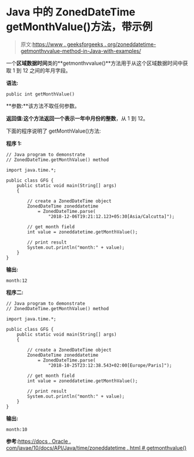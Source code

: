 # Java 中的 ZonedDateTime getMonthValue()方法，带示例

> 原文:[https://www . geeksforgeeks . org/zoneddatetime-getmonthvvalue-method-in-Java-with-examples/](https://www.geeksforgeeks.org/zoneddatetime-getmonthvalue-method-in-java-with-examples/)

一个**区域数据时间**类的**getmonthvvalue()**方法用于从这个区域数据时间中获取 1 到 12 之间的年月字段。

**语法:**

```
public int getMonthValue()

```

**参数:**该方法不取任何参数。

**返回值:**这个方法返回一个表示一年中月份的**整数**，从 1 到 12。

下面的程序说明了 getMonthValue()方法:

**程序 1:**

```
// Java program to demonstrate
// ZonedDateTime.getMonthValue() method

import java.time.*;

public class GFG {
    public static void main(String[] args)
    {

        // create a ZonedDateTime object
        ZonedDateTime zoneddatetime
            = ZonedDateTime.parse(
                "2018-12-06T19:21:12.123+05:30[Asia/Calcutta]");

        // get month field
        int value = zoneddatetime.getMonthValue();

        // print result
        System.out.println("month:" + value);
    }
}
```

**输出:**

```
month:12

```

**程序二:**

```
// Java program to demonstrate
// ZonedDateTime.getMonthValue() method

import java.time.*;

public class GFG {
    public static void main(String[] args)
    {

        // create a ZonedDateTime object
        ZonedDateTime zoneddatetime
            = ZonedDateTime.parse(
                "2018-10-25T23:12:38.543+02:00[Europe/Paris]");

        // get month field
        int value = zoneddatetime.getMonthValue();

        // print result
        System.out.println("month:" + value);
    }
}
```

**输出:**

```
month:10

```

**参考:**[https://docs . Oracle . com/javae/10/docs/API/Java/time/zoneddatetime . html # getmonthvalue()](https://docs.oracle.com/javase/10/docs/api/java/time/ZonedDateTime.html#getMonthValue())